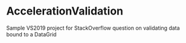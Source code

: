 # AccelerationValidation
Sample VS2019 project for StackOverflow question on validating data bound to a DataGrid
